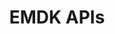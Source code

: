 ---
title: EMDK APIs
description: Apps made with EMDK can interface with device hardware through Android intents or native APIs.
layout: list-apis.html
product: 'EMDK for Android'
productversion: '7.6'
automenu:
  items:
    - title: EMDK APIs
      items:
        - title: Android Intent APIs
          url: ../intents
        - title: Native APIs 
          url: ../api
---